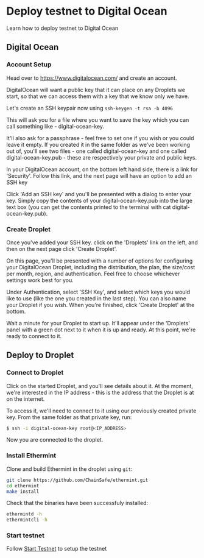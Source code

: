 <!--
order: 8
-->

# Deploy testnet to Digital Ocean

Learn how to deploy testnet to Digital Ocean

## Digital Ocean 

### Account Setup

Head over to https://www.digitalocean.com/ and create an account.

DigitalOcean will want a public key that it can place on any Droplets we start, so that we can access them with a key that we know only we have.

Let's create an SSH keypair now using `ssh-keygen -t rsa -b 4096` 

This will ask you for a file where you want to save the key which you can call something like - digital-ocean-key.

It'll also ask for a passphrase - feel free to set one if you wish or you could leave it empty. If you created it in the same folder as we've been working out of, you'll see two files - one called digital-ocean-key and one called digital-ocean-key.pub - these are respectively your private and public keys.

In your DigitalOcean account, on the bottom left hand side, there is a link for 'Security'. Follow this link, and the next page will have an option to add an SSH key

Click 'Add an SSH key' and you'll be presented with a dialog to enter your key. Simply copy the contents of your digital-ocean-key.pub into the large text box (you can get the contents printed to the terminal with cat digital-ocean-key.pub).

### Create Droplet

Once you've added your SSH key. click on the 'Droplets' link on the left, and then on the next page click 'Create Droplet'.

On this page, you'll be presented with a number of options for configuring your DigitalOcean Droplet, including the distribution, the plan, the size/cost per month, region, and authentication. Feel free to choose whichever settings work best for you.

Under Authentication, select 'SSH Key', and select which keys you would like to use (like the one you created in the last step). You can also name your Droplet if you wish. When you're finished, click 'Create Droplet' at the bottom.

Wait a minute for your Droplet to start up. It'll appear under the 'Droplets' panel with a green dot next to it when it is up and ready. At this point, we're ready to connect to it.

## Deploy to Droplet

### Connect to Droplet

Click on the started Droplet, and you'll see details about it. At the moment, we're interested in the IP address - this is the address that the Droplet is at on the internet.

To access it, we'll need to connect to it using our previously created private key. From the same folder as that private key, run:

```bash
$ ssh -i digital-ocean-key root@<IP_ADDRESS>
```
Now you are connected to the droplet. 

### Install Ethermint

Clone and build Ethermint in the droplet using `git`:

```bash
git clone https://github.com/ChainSafe/ethermint.git
cd ethermint
make install
```

Check that the binaries have been successfuly installed:

```bash
ethermintd -h
ethermintcli -h
```
### Start testnet

Follow [Start Testnet](./testnet.md) to setup the testnet 